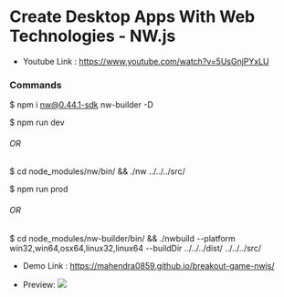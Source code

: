 # Create Desktop Apps With Web Technologies - NW.js

- Youtube Link : https://www.youtube.com/watch?v=5UsGnjPYxLU

### Commands

\$ npm i nw@0.44.1-sdk nw-builder -D

\$ npm run dev

###### OR

\$ cd node_modules/nw/bin/ && ./nw ../../../src/

\$ npm run prod

###### OR

\$ cd node_modules/nw-builder/bin/ && ./nwbuild --platform win32,win64,osx64,linux32,linux64 --buildDir ../../../dist/ ../../../src/

- Demo Link : https://mahendra0859.github.io/breakout-game-nwjs/

* Preview:
  ![](https://media.giphy.com/media/ehh34QlPimxJaw35Gq/giphy.gif)
